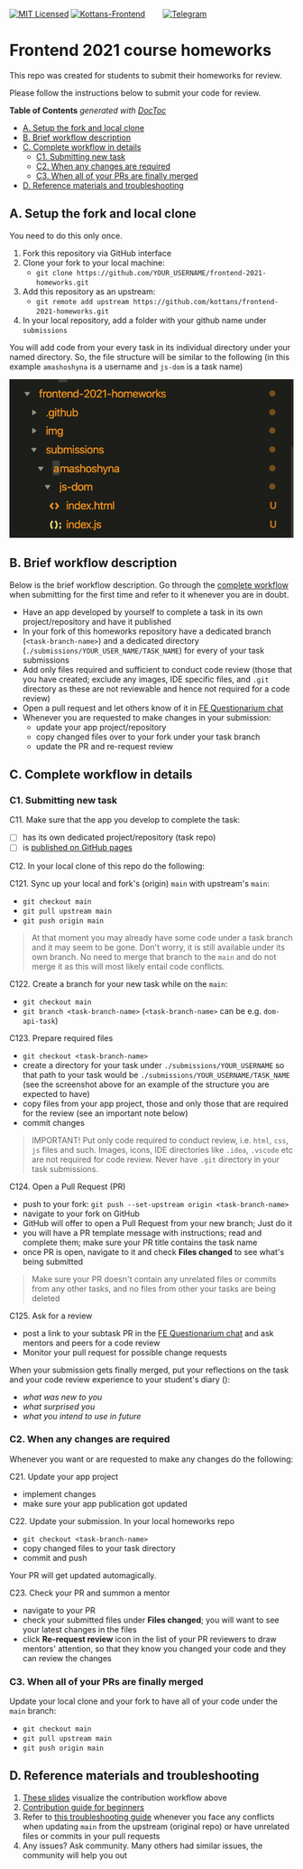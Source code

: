 [![MIT Licensed][icon-mit]][license]
[![Kottans-Frontend][icon-kottans]][kottans-frontend]
&nbsp;&nbsp;&nbsp;&nbsp;&nbsp;&nbsp;
[![Telegram][icon-chat]][chat]

# Frontend 2021 course homeworks

This repo was created for students to submit their homeworks for review.

Please follow the instructions below to submit your code for review.

<!-- START doctoc generated TOC please keep comment here to allow auto update -->
<!-- DON'T EDIT THIS SECTION, INSTEAD RE-RUN doctoc TO UPDATE -->
**Table of Contents**  *generated with [DocToc](https://github.com/thlorenz/doctoc)*

- [A. Setup the fork and local clone](#a-setup-the-fork-and-local-clone)
- [B. Brief workflow description](#b-brief-workflow-description)
- [C. Complete workflow in details](#c-complete-workflow-in-details)
  - [C1. Submitting new task](#c1-submitting-new-task)
  - [C2. When any changes are required](#c2-when-any-changes-are-required)
  - [C3. When all of your PRs are finally merged](#c3-when-all-of-your-prs-are-finally-merged)
- [D. Reference materials and troubleshooting](#d-reference-materials-and-troubleshooting)

<!-- END doctoc generated TOC please keep comment here to allow auto update -->

## A. Setup the fork and local clone

You need to do this only once.

1. Fork this repository via GitHub interface
1. Clone your fork to your local machine:
   - `git clone https://github.com/YOUR_USERNAME/frontend-2021-homeworks.git`
1. Add this repository as an upstream:
   - `git remote add upstream https://github.com/kottans/frontend-2021-homeworks.git`
1. In your local repository, add a folder with your github name under `submissions`

You will add code from your every task in its individual directory under
your named directory. So, the file structure will be similar to the following
(in this example `amashoshyna` is a username and `js-dom` is a task name)

![File structure example](img/file-structure.png)

## B. Brief workflow description

Below is the brief workflow description.
Go through the [complete workflow](#c-complete-workflow-in-details)
when submitting for the first time and refer to it whenever
you are in doubt.

- Have an app developed by yourself to complete a task
  in its own project/repository and have it published 
- In your fork of this homeworks repository
  have a dedicated branch (`<task-branch-name>`) and
  a dedicated directory (`./submissions/YOUR_USER_NAME/TASK_NAME`)
  for every of your task submissions
- Add only files required and sufficient to conduct code review
  (those that you have created; exclude any images, IDE specific files, and `.git` directory
  as these are not reviewable and hence not required for a code review)
- Open a pull request and let others know of it in
  [FE Questionarium chat](https://t.me/joinchat/DmX0JAl-mh5W0jrWli8Ycw)
- Whenever you are requested to make changes in your submission:
  - update your app project/repository
  - copy changed files over to your fork under your task branch
  - update the PR and re-request review

## C. Complete workflow in details

### C1. Submitting new task

C11. Make sure that the app you develop to complete the task:

- [ ] has its own dedicated project/repository (task repo)
- [ ] is [published on GitHub pages](./publish-your-app.md)

C12. In your local clone of this repo do the following:

C121. Sync up your local and fork's (origin) `main` with upstream's `main`:
  - `git checkout main`
  - `git pull upstream main`
  - `git push origin main`
  
> At that moment you may already have some code under a task branch
> and it may seem to be gone. Don't worry, it is still available under
> its own branch. No need to merge that branch to the `main`
> and do not merge it as this will most likely entail code conflicts.  

C122. Create a branch for your new task while on the `main`:
  - `git checkout main`
  - `git branch <task-branch-name>` (`<task-branch-name>` can be e.g. `dom-api-task`)
   
C123. Prepare required files
 - `git checkout <task-branch-name>`
 - create a directory for your task under `./submissions/YOUR_USERNAME` so
   that path to your task would be `./submissions/YOUR_USERNAME/TASK_NAME`
   (see the screenshot above for an example of the structure you are expected to have)
 - copy files from your app project, those and only those that are required for the review
   (see an important note below)
 - commit changes
 
> IMPORTANT! Put only code required to conduct review, i.e. `html`, `css`, `js` files and such.
> Images, icons, IDE directories like `.idea`, `.vscode` etc are not required for code review.
> Never have `.git` directory in your task submissions.

C124. Open a Pull Request (PR)
 - push to your fork: `git push --set-upstream origin <task-branch-name>`
 - navigate to your fork on GitHub
 - GitHub will offer to open a Pull Request from your new branch; Just do it
 - you will have a PR template message with instructions; read and complete them;
   make sure your PR title contains the task name
 - once PR is open, navigate to it and check **Files changed** to see what's being submitted
   
> Make sure your PR doesn't contain any unrelated files or commits from any other tasks,
> and no files from other your tasks are being deleted

C125. Ask for a review
 - post a link to your subtask PR in the
   [FE Questionarium chat](https://t.me/joinchat/DmX0JAl-mh5W0jrWli8Ycw)
   and ask mentors and peers for a code review
 - Monitor your pull request for possible change requests
 
When your submission gets finally merged, put your reflections on the task
and your code review experience to your student's diary ():
 - _what was new to you_
 - _what surprised you_
 - _what you intend to use in future_

### C2. When any changes are required

Whenever you want or are requested to make any changes do the following:

C21. Update your app project
 - implement changes
 - make sure your app publication got updated

C22. Update your submission. In your local homeworks repo
 - `git checkout <task-branch-name>`
 - copy changed files to your task directory
 - commit and push

Your PR will get updated automagically.

C23. Check your PR and summon a mentor
 - navigate to your PR
 - check your submitted files under **Files changed**;
   you will want to see your latest changes in the files
 - click **Re-request review** icon in the list of your PR reviewers
   to draw mentors' attention, so that they know you changed
   your code and they can review the changes

### C3. When all of your PRs are finally merged

Update your local clone and your fork to have all of your code
under the `main` branch:
- `git checkout main`
- `git pull upstream main`
- `git push origin main` 

## D. Reference materials and troubleshooting

1. [These slides](https://docs.google.com/presentation/d/13dati5gvA5f_hQFgxJPhPicjF5CRKu1e75RSsahmEaU/edit#slide=id.g58afea5148_0_0)
   visualize the contribution workflow above
1. [Contribution guide for beginners](https://gist.github.com/OleksiyRudenko/236c3046fbba028e0555fa847dae7001)
1. Refer to [this troubleshooting guide](https://gist.github.com/OleksiyRudenko/8b3ddb664308de0634b53c525e551d8b)
   whenever you face any conflicts when updating `main` from the upstream (original repo)
   or have unrelated files or commits in your pull requests
1. Any issues? Ask community. Many others had similar issues, the community will help you out

[icon-mit]: https://img.shields.io/badge/license-MIT-blue.svg
[license]: https://github.com/OleksiyRudenko/a-tiny-JS-world/blob/master/LICENSE.md
[icon-chat]: https://img.shields.io/badge/chat-on%20telegram-blue.svg
[icon-kottans]: https://img.shields.io/badge/%3D(%5E.%5E)%3D-frontend-yellow.svg
[kottans-frontend]: https://github.com/kottans/frontend
[chat]: https://t.me/joinchat/DmX0JAl-mh5W0jrWli8Ycw
